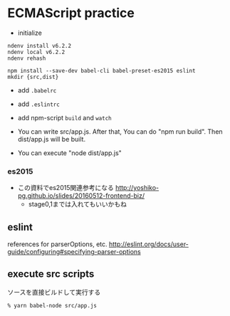 ECMAScript practice
=======

* initialize

```
ndenv install v6.2.2
ndenv local v6.2.2
ndenv rehash

npm install --save-dev babel-cli babel-preset-es2015 eslint
mkdir {src,dist}
```

* add `.babelrc`

* add `.eslintrc`

* add npm-script `build` and `watch`

* You can write src/app.js. After that, You can do "npm run build". Then dist/app.js will be built.

* You can execute "node dist/app.js"

### es2015

* この資料でes2015関連参考になる http://yoshiko-pg.github.io/slides/20160512-frontend-biz/
  * stage0,1までは入れてもいいかもね


## eslint

references for parserOptions, etc.
http://eslint.org/docs/user-guide/configuring#specifying-parser-options


## execute src scripts

ソースを直接ビルドして実行する

```
% yarn babel-node src/app.js
```
